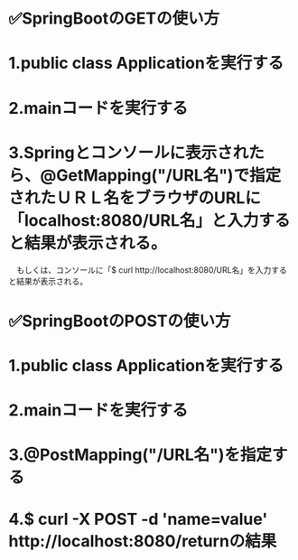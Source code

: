 # ✅SpringBootのGETの使い方

# 1.public class Applicationを実行する

# 2.mainコードを実行する

# 3.Springとコンソールに表示されたら、@GetMapping("/URL名")で指定されたＵＲＬ名をブラウザのURLに「localhost:8080/URL名」と入力すると結果が表示される。
　もしくは、コンソールに「$ curl http://localhost:8080/URL名」を入力すると結果が表示される。

# ✅SpringBootのPOSTの使い方

# 1.public class Applicationを実行する

# 2.mainコードを実行する

# 3.@PostMapping("/URL名")を指定する

# 4.$ curl -X POST -d  'name=value'  http://localhost:8080/returnの結果

